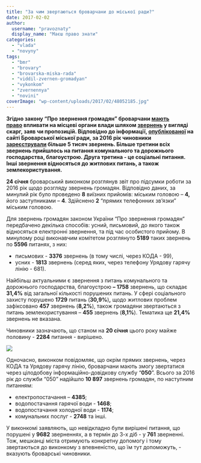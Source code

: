 ```yaml
---
title: "За чим звертаються броварчани до міської ради?"
date: 2017-02-02
author: 
  username: "pravoznaty"
  display_name: "Маєш право знати"
categories: 
  - "vlada"
  - "novyny"
tags: 
  - "bmr"
  - "brovary"
  - "brovarska-miska-rada"
  - "viddil-zvernen-gromadyan"
  - "vykonkom"
  - "zvernennya"
  - "novini"
coverImage: "wp-content/uploads/2017/02/48052185.jpg"
---
```


**Згідно закону “Про звернення громадян” броварчани [мають право](https://brovary-rada.gov.ua/content/informaciya-pro-zvernennya-gromadyan.html) впливати на місцеві органи влади шляхом [звернень](https://mpz.brovary.org/zvernennya-gromadyan-yak-podaty-skargu-chy-nadaty-propozytsiyu-brovarskoyi-miskoyi-rady/) у вигляді скарг, заяв чи пропозицій. Відповідно до інформації, [опублікованої](https://brovary-rada.gov.ua/documents/26655.html) на сайті Броварської міської ради, за 2016 рік чиновники [зареєстрували](https://onedrive.live.com/view.aspx?resid=76CC13A1B9E773BD!2830&ithint=file%2cdocx&app=Word&authkey=!ANGN_D-S23egGTM) більше 5 тисяч звернень. Більше третини всіх звернень прийшлось на питання комунального та дорожнього господарства, благоустрою. Друга третина - це соціальні питання. Інші звернення відносяться до житлових питань, а також землекористування.**

**24 січня** броварський виконком розглянув звіт про підсумки роботи за 2016 рік щодо розгляду звернень громадян. Відповідно даних, за минулий рік було проведено **8** виїзних прийомів: міським головою – **4,** його заступниками – **4**. Здійснено **2** “прямих телефонних зв’язки” міським головою.

Для звернень громадян законом України “Про звернення громадян“ передбачено декілька способів: усний, письмовий, до якого також відносяться електронні звернення, та під час особистого прийому. В минулому році виконавчим комітетом розглянуто **5189** таких звернень по **5596** питанях, з них:

- письмових - **3376** звернень (в тому числі, через КОДА - 99),
- усних - **1813** звернень (серед яких, через телефону Урядову гарячу лінію - 681).

Найбільш актуальними є звернення з питань комунального та дорожнього господарства, благоустрою **– 1758** звернень, що складає **31,4%** від загальної кількості порушених питань. У сфері соціального захисту порушено **1729** питань (**30,9%**)**,** щодо житлових проблем зафіксовано **457** звернень (**8,2%**), також громадяни звертаються з питань землекористування – **455** звернень (**8,1%**). Тематика ще **21,4%** звернень не вказана.

Чиновники зазначають, що станом на **20 січня** цього року майже половину - **2284** питання - вирішено.

[![](https://mpz.brovary.org/wp-content/uploads/2017/02/20170202015306.png)](https://mpz.brovary.org/wp-content/uploads/2017/02/20170202015306.png)

Одночасно, виконком повідомляє, що окрім прямих звернень, через КОДА та Урядову гарячу лінію, броварчани мають змогу звертатися через цілодобову інформаційно-довідкову службу “**050**”. Всього за 2016 рік до служби “050” надійшло **10 897** звернень громадян, по наступним питанням:

- електропостачання – **4385**;
- водопостачання гарячої води - **1468**;
- водопостачання холодної води - **1174**;
- комунальних послуг - **2748** та інші.

У виконкомі заявляють, що невідкладно були вирішені питання, що порушені у **9682** зверненнях, а в термін до 3-х діб - у **761** зверненні. Тож, мешканці міста отримують конкретну допомогу і тому звертаються до виконкому з впевненістю, що їм тут допоможуть, - вказують броварські чиновники.
